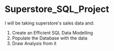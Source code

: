 # Superstore_SQL_Project
I will be taking superstore's sales data and:
1. Create an Efficient SQL Data Modelling
2. Populate the Database with the data
3. Draw Analysis from it
